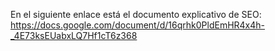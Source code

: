 En el siguiente enlace está el documento explicativo de SEO: https://docs.google.com/document/d/16qrhk0PldEmHR4x4h-_4E73ksEUabxLQ7Hf1cT6z368
